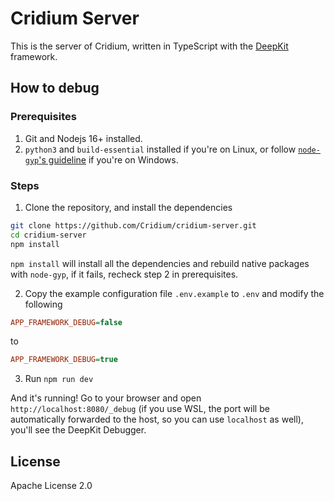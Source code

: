 # Cridium Server

This is the server of Cridium, written in TypeScript with the [DeepKit](https://deepkit.io) framework.

## How to debug

### Prerequisites

1. Git and Nodejs 16+ installed.
2. `python3` and `build-essential` installed if you're on Linux, or follow [`node-gyp`'s guideline](https://github.com/nodejs/node-gyp#on-windows) if you're on Windows.

### Steps

1. Clone the repository, and install the dependencies

```bash
git clone https://github.com/Cridium/cridium-server.git
cd cridium-server
npm install
```

`npm install` will install all the dependencies and rebuild native packages with `node-gyp`, if it fails, recheck step 2 in prerequisites.

2. Copy the example configuration file `.env.example` to `.env` and modify the following

```ini
APP_FRAMEWORK_DEBUG=false
```

to

```ini
APP_FRAMEWORK_DEBUG=true
```

3. Run `npm run dev`

And it's running! Go to your browser and open `http://localhost:8080/_debug` (if you use WSL, the port will be automatically forwarded to the host, so you can use `localhost` as well), you'll see the DeepKit Debugger.

## License

Apache License 2.0
